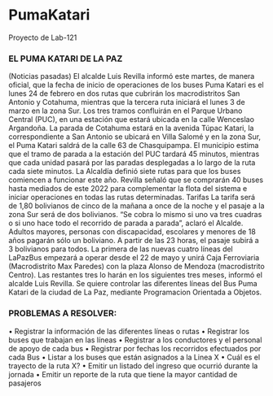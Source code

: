 # PumaKatari
Proyecto de Lab-121

### EL PUMA KATARI DE LA PAZ
(Noticias pasadas) El alcalde Luis Revilla informó este martes, de manera oficial, que la fecha de inicio de
operaciones de los buses Puma Katari es el lunes 24 de febrero en dos rutas que cubrirán los macrodistritos
San Antonio y Cotahuma, mientras que la tercera ruta iniciará el lunes 3 de marzo en la zona Sur. Los tres
tramos confluirán en el Parque Urbano Central (PUC), en una estación que estará ubicada en la calle
Wenceslao Argandoña. La parada de Cotahuma estará en la avenida Túpac Katari, la correspondiente a San
Antonio se ubicará en Villa Salomé y en la zona Sur, el Puma Katari saldrá de la calle 63 de Chasquipampa.
El municipio estima que el tramo de parada a la estación del PUC tardará 45 minutos, mientras que cada
unidad pasará por las paradas desplegadas a lo largo de la ruta cada siete minutos. La Alcaldía definió siete 
rutas para que los buses comiencen a funcionar este año. Revilla señaló que se comprarán 40 buses hasta
mediados de este 2022 para complementar la flota del sistema e iniciar operaciones en todas las rutas
determinadas. Tarifas La tarifa será de 1,80 bolivianos de cinco de la mañana a once de la noche y el pasaje
a la zona Sur será de dos bolivianos. “Se cobra lo mismo si uno va tres cuadras o si uno hace todo el recorrido
de parada a parada”, aclaró el Alcalde. Adultos mayores, personas con discapacidad, escolares y menores
de 18 años pagarán sólo un boliviano. A partir de las 23 horas, el pasaje subirá a 3 bolivianos para todos. La
primera de las nuevas cuatro líneas del LaPazBus empezará a operar desde el 22 de mayo y unirá Caja
Ferroviaria (Macrodistrito Max Paredes) con la plaza Alonso de Mendoza (macrodistrito Centro). Las restantes
tres lo harán en los siguientes tres meses, informó el alcalde Luis Revilla.
Se quiere controlar las diferentes líneas del Bus Puma Katari de la ciudad de La Paz, mediante Programacion
Orientada a Objetos.

### PROBLEMAS A RESOLVER:
• Registrar la información de las diferentes líneas o rutas 
• Registrar los buses que trabajan en las líneas 
• Registrar a los conductores y el personal de apoyo de cada bus 
• Registrar por fechas los recorridos efectuados por cada Bus 
• Listar a los buses que están asignados a la Linea X 
• Cuál es el trayecto de la ruta X? 
• Emitir un listado del ingreso que ocurrió durante la jornada 
• Emitir un reporte de la ruta que tiene la mayor cantidad de pasajeros
